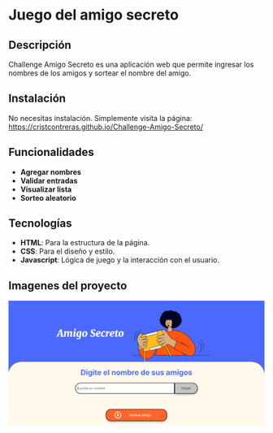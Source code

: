 <h1>Juego del amigo secreto</h1>

## Descripción


Challenge Amigo Secreto es una aplicación web que permite ingresar los nombres de los amigos y sortear el nombre del amigo.

## Instalación

No necesitas instalación. Simplemente visita la página: https://cristcontreras.github.io/Challenge-Amigo-Secreto/

## Funcionalidades

- **Agregar nombres**
- **Validar entradas**
- **Visualizar lista**
- **Sorteo aleatorio**

## Tecnologías

- **HTML**: Para la estructura de la página.
- **CSS**: Para el diseño y estilo.
- **Javascript**: Lógica de juego y la interacción con el usuario.

## Imagenes del proyecto

![Imagen 1](https://github.com/CristContreras/Challenge-Amigo-Secreto/blob/main/imagenes/img1.PNG)
